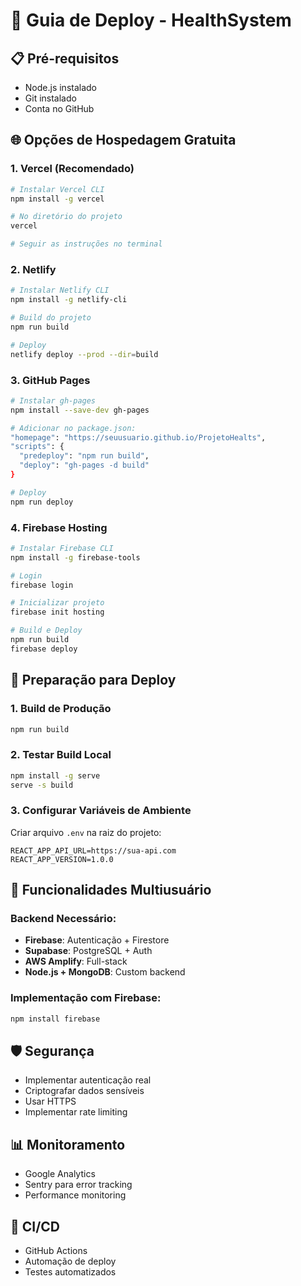 # 🚀 Guia de Deploy - HealthSystem

## 📋 Pré-requisitos
- Node.js instalado
- Git instalado
- Conta no GitHub

## 🌐 Opções de Hospedagem Gratuita

### 1. **Vercel (Recomendado)**
```bash
# Instalar Vercel CLI
npm install -g vercel

# No diretório do projeto
vercel

# Seguir as instruções no terminal
```

### 2. **Netlify**
```bash
# Instalar Netlify CLI
npm install -g netlify-cli

# Build do projeto
npm run build

# Deploy
netlify deploy --prod --dir=build
```

### 3. **GitHub Pages**
```bash
# Instalar gh-pages
npm install --save-dev gh-pages

# Adicionar no package.json:
"homepage": "https://seuusuario.github.io/ProjetoHealts",
"scripts": {
  "predeploy": "npm run build",
  "deploy": "gh-pages -d build"
}

# Deploy
npm run deploy
```

### 4. **Firebase Hosting**
```bash
# Instalar Firebase CLI
npm install -g firebase-tools

# Login
firebase login

# Inicializar projeto
firebase init hosting

# Build e Deploy
npm run build
firebase deploy
```

## 🔧 Preparação para Deploy

### 1. Build de Produção
```bash
npm run build
```

### 2. Testar Build Local
```bash
npm install -g serve
serve -s build
```

### 3. Configurar Variáveis de Ambiente
Criar arquivo `.env` na raiz do projeto:
```
REACT_APP_API_URL=https://sua-api.com
REACT_APP_VERSION=1.0.0
```

## 📱 Funcionalidades Multiusuário

### Backend Necessário:
- **Firebase**: Autenticação + Firestore
- **Supabase**: PostgreSQL + Auth
- **AWS Amplify**: Full-stack
- **Node.js + MongoDB**: Custom backend

### Implementação com Firebase:
```bash
npm install firebase
```

## 🛡️ Segurança
- Implementar autenticação real
- Criptografar dados sensíveis
- Usar HTTPS
- Implementar rate limiting

## 📊 Monitoramento
- Google Analytics
- Sentry para error tracking
- Performance monitoring

## 🔄 CI/CD
- GitHub Actions
- Automação de deploy
- Testes automatizados

